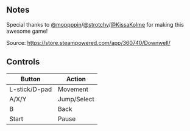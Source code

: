 ## Notes

Special thanks to [@moppppin](https://twitter.com/moppppin)/[@strotchy](https://twitter.com/strotchy)/[@KissaKolme](https://twitter.com/kissakolme) for making this awesome game!

Source: https://store.steampowered.com/app/360740/Downwell/

## Controls

| Button | Action |
|--|--| 
|L-stick/D-pad|Movement|
|A/X/Y|Jump/Select|
|B|Back|
|Start|Pause|


